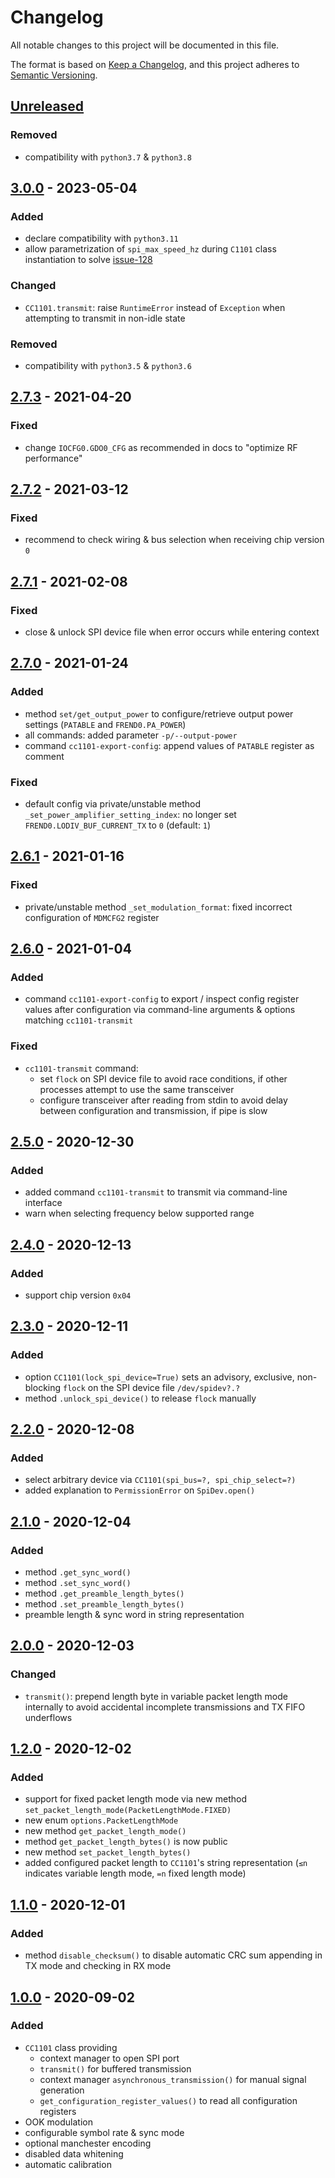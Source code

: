 # Changelog
All notable changes to this project will be documented in this file.

The format is based on [Keep a Changelog](https://keepachangelog.com/en/1.0.0/),
and this project adheres to [Semantic Versioning](https://semver.org/spec/v2.0.0.html).

## [Unreleased]
### Removed
- compatibility with `python3.7` & `python3.8`

## [3.0.0] - 2023-05-04
### Added
- declare compatibility with `python3.11`
- allow parametrization of `spi_max_speed_hz` during `C1101` class instantiation
  to solve [issue-128]

### Changed
- `CC1101.transmit`: raise `RuntimeError` instead of `Exception` when
  attempting to transmit in non-idle state

### Removed
- compatibility with `python3.5` & `python3.6`

## [2.7.3] - 2021-04-20
### Fixed
- change `IOCFG0.GDO0_CFG` as recommended in docs to "optimize RF performance"

## [2.7.2] - 2021-03-12
### Fixed
- recommend to check wiring & bus selection when receiving chip version `0`

## [2.7.1] - 2021-02-08
### Fixed
- close & unlock SPI device file when error occurs while entering context

## [2.7.0] - 2021-01-24
### Added
- method `set/get_output_power` to configure/retrieve output power settings
  (`PATABLE` and `FREND0.PA_POWER`)
- all commands: added parameter `-p/--output-power`
- command `cc1101-export-config`: append values of `PATABLE` register as comment

### Fixed
- default config via private/unstable method `_set_power_amplifier_setting_index`:
  no longer set `FREND0.LODIV_BUF_CURRENT_TX` to `0` (default: `1`)

## [2.6.1] - 2021-01-16
### Fixed
- private/unstable method `_set_modulation_format`:
  fixed incorrect configuration of `MDMCFG2` register

## [2.6.0] - 2021-01-04
### Added
- command `cc1101-export-config` to export / inspect config register values
  after configuration via command-line arguments & options matching `cc1101-transmit`

### Fixed
- `cc1101-transmit` command:
  - set `flock` on SPI device file to avoid race conditions,
    if other processes attempt to use the same transceiver
  - configure transceiver after reading from stdin
    to avoid delay between configuration and transmission, if pipe is slow

## [2.5.0] - 2020-12-30
### Added
- added command `cc1101-transmit` to transmit via command-line interface
- warn when selecting frequency below supported range

## [2.4.0] - 2020-12-13
### Added
- support chip version `0x04`

## [2.3.0] - 2020-12-11
### Added
- option `CC1101(lock_spi_device=True)` sets an advisory, exclusive,
  non-blocking `flock` on the SPI device file `/dev/spidev?.?`
- method `.unlock_spi_device()` to release `flock` manually

## [2.2.0] - 2020-12-08
### Added
- select arbitrary device via `CC1101(spi_bus=?, spi_chip_select=?)`
- added explanation to `PermissionError` on `SpiDev.open()`

## [2.1.0] - 2020-12-04
### Added
- method `.get_sync_word()`
- method `.set_sync_word()`
- method `.get_preamble_length_bytes()`
- method `.set_preamble_length_bytes()`
- preamble length & sync word in string representation

## [2.0.0] - 2020-12-03
### Changed
- `transmit()`: prepend length byte in variable packet length mode internally
  to avoid accidental incomplete transmissions and TX FIFO underflows

## [1.2.0] - 2020-12-02
### Added
- support for fixed packet length mode
  via new method `set_packet_length_mode(PacketLengthMode.FIXED)`
- new enum `options.PacketLengthMode`
- new method `get_packet_length_mode()`
- method `get_packet_length_bytes()` is now public
- new method `set_packet_length_bytes()`
- added configured packet length to `CC1101`'s string representation
  (`≤n` indicates variable length mode, `=n` fixed length mode)

## [1.1.0] - 2020-12-01
### Added
- method `disable_checksum()` to disable automatic CRC sum
  appending in TX mode and checking in RX mode

## [1.0.0] - 2020-09-02
### Added
- `CC1101` class providing
  - context manager to open SPI port
  - `transmit()` for buffered transmission
  - context manager `asynchronous_transmission()` for manual signal generation
  - `get_configuration_register_values()` to read all configuration registers
- OOK modulation
- configurable symbol rate & sync mode
- optional manchester encoding
- disabled data whitening
- automatic calibration

[Unreleased]: https://github.com/fphammerle/python-cc1101/compare/v3.0.0...HEAD
[3.0.0]: https://github.com/fphammerle/python-cc1101/compare/v2.7.3...v3.0.0
[2.7.3]: https://github.com/fphammerle/python-cc1101/compare/v2.7.2...v2.7.3
[2.7.2]: https://github.com/fphammerle/python-cc1101/compare/v2.7.1...v2.7.2
[2.7.1]: https://github.com/fphammerle/python-cc1101/compare/v2.7.0...v2.7.1
[2.7.0]: https://github.com/fphammerle/python-cc1101/compare/v2.6.1...v2.7.0
[2.6.1]: https://github.com/fphammerle/python-cc1101/compare/v2.6.0...v2.6.1
[2.6.0]: https://github.com/fphammerle/python-cc1101/compare/v2.5.0...v2.6.0
[2.5.0]: https://github.com/fphammerle/python-cc1101/compare/v2.4.0...v2.5.0
[2.4.0]: https://github.com/fphammerle/python-cc1101/compare/v2.3.0...v2.4.0
[2.3.0]: https://github.com/fphammerle/python-cc1101/compare/v2.2.0...v2.3.0
[2.2.0]: https://github.com/fphammerle/python-cc1101/compare/v2.1.0...v2.2.0
[2.1.0]: https://github.com/fphammerle/python-cc1101/compare/v2.0.0...v2.1.0
[2.0.0]: https://github.com/fphammerle/python-cc1101/compare/v1.2.0...v2.0.0
[1.2.0]: https://github.com/fphammerle/python-cc1101/compare/v1.1.0...v1.2.0
[1.1.0]: https://github.com/fphammerle/python-cc1101/compare/v1.0.0...v1.1.0
[1.0.0]: https://github.com/fphammerle/python-cc1101/releases/tag/v1.0.0
[issue-128]: https://github.com/fphammerle/python-cc1101/issues/128
